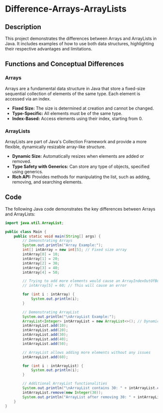 # Difference-Arrays-ArrayLists

## Description
This project demonstrates the differences between Arrays and ArrayLists in Java. It includes examples of how to use both data structures, highlighting their respective advantages and limitations.

## Functions and Conceptual Differences

### Arrays
Arrays are a fundamental data structure in Java that store a fixed-size sequential collection of elements of the same type. Each element is accessed via an index.

- **Fixed Size:** The size is determined at creation and cannot be changed.
- **Type-Specific:** All elements must be of the same type.
- **Index-Based:** Access elements using their index, starting from 0.

### ArrayLists
ArrayLists are part of Java's Collection Framework and provide a more flexible, dynamically resizable array-like structure.

- **Dynamic Size:** Automatically resizes when elements are added or removed.
- **Type Safety with Generics:** Can store any type of objects, specified using generics.
- **Rich API:** Provides methods for manipulating the list, such as adding, removing, and searching elements.

## Code
The following Java code demonstrates the key differences between Arrays and ArrayLists:

```java
import java.util.ArrayList;

public class Main {
    public static void main(String[] args) {
        // Demonstrating Arrays
        System.out.println("Array Example:");
        int[] intArray = new int[5]; // Fixed size array
        intArray[0] = 10;
        intArray[1] = 20;
        intArray[2] = 30;
        intArray[3] = 40;
        intArray[4] = 50;

        // Trying to add more elements would cause an ArrayIndexOutOfBoundsException
        // intArray[5] = 60; // This will cause an error

        for (int i : intArray) {
            System.out.println(i);
        }

        // Demonstrating ArrayList
        System.out.println("\nArrayList Example:");
        ArrayList<Integer> intArrayList = new ArrayList<>(); // Dynamic size ArrayList
        intArrayList.add(10);
        intArrayList.add(20);
        intArrayList.add(30);
        intArrayList.add(40);
        intArrayList.add(50);

        // ArrayList allows adding more elements without any issues
        intArrayList.add(60);

        for (int i : intArrayList) {
            System.out.println(i);
        }

        // Additional ArrayList functionalities
        System.out.println("\nArrayList contains 30: " + intArrayList.contains(30));
        intArrayList.remove(new Integer(30));
        System.out.println("ArrayList after removing 30: " + intArrayList);
    }
}
